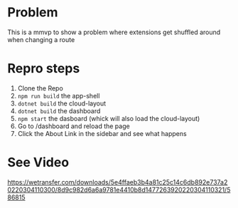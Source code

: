 # Problem
This is a mmvp to show a problem where extensions get shuffled around when changing a route

# Repro steps
1. Clone the Repo
2. `npm run build` the app-shell
3. `dotnet build` the cloud-layout
4. `dotnet build` the dashboard
5. `npm start` the dasboard (whick will also load the cloud-layout)
6. Go to /dashboard and reload the page
7. Click the About Link in the sidebar and see what happens

# See Video
https://wetransfer.com/downloads/5e4ffaeb3b4a81c25c14c6db892e737a20220304110300/8d9c982d6a6a9781e4410b8d1477263920220304110321/586815 